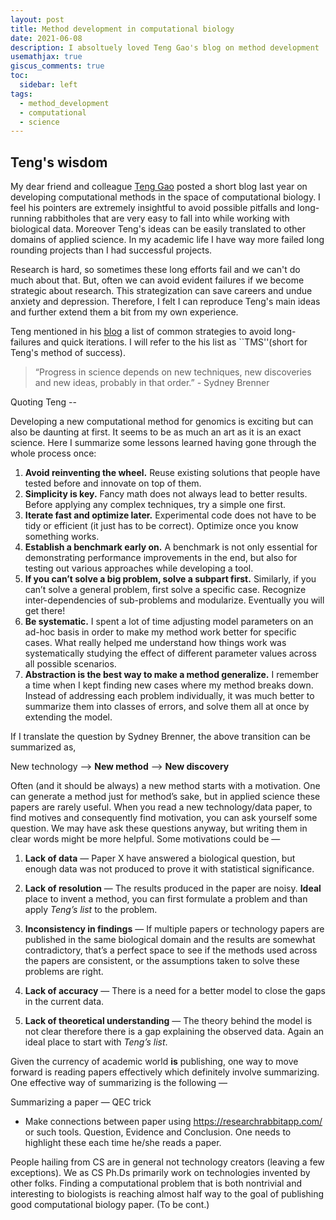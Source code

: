 ```yaml
---
layout: post
title: Method development in computational biology
date: 2021-06-08
description: I absoltuely loved Teng Gao's blog on method development
usemathjax: true
giscus_comments: true
toc:
  sidebar: left
tags:
  - method_development
  - computational
  - science
---
```


## Teng's wisdom

My dear friend and colleague [Teng Gao](https://teng-gao.github.io/) posted a short blog last year on developing computational methods in the space of computational biology. I feel his pointers are extremely insightful to avoid possible pitfalls and long-running rabbitholes that are very easy to fall into while working with biological data. Moreover Teng's ideas can be easily translated to other domains of applied science. In my academic life I have way more failed long rounding projects than I had successful projects.

Research is hard, so sometimes these long efforts fail and we can't do much about that. But, often we can avoid evident failures if we become strategic about research. This strategization can save careers and undue anxiety and depression. Therefore, I felt I can reproduce Teng's main ideas and further extend them a bit from my own experience.

Teng mentioned in his [blog](https://teng-gao.github.io/blog/2023/method/) a list of common strategies to avoid long-failures and quick iterations. I will refer to the his list as ``TMS''(short for Teng's method of success).

> “Progress in science depends on new techniques, new discoveries and new ideas, probably in that order.” - Sydney Brenner

Quoting Teng --

Developing a new computational method for genomics is exciting but can also be daunting at first. It seems to be as much an art as it is an exact science. Here I summarize some lessons learned having gone through the whole process once:

1. **Avoid reinventing the wheel.** Reuse existing solutions that people have tested before and innovate on top of them.
2. **Simplicity is key.** Fancy math does not always lead to better results. Before applying any complex techniques, try a simple one first.
3. **Iterate fast and optimize later.** Experimental code does not have to be tidy or efficient (it just has to be correct). Optimize once you know something works.
4. **Establish a benchmark early on.** A benchmark is not only essential for demonstrating performance improvements in the end, but also for testing out various approaches while developing a tool.
5. **If you can’t solve a big problem, solve a subpart first.** Similarly, if you can’t solve a general problem, first solve a specific case. Recognize inter-dependencies of sub-problems and modularize. Eventually you will get there!
6. **Be systematic.** I spent a lot of time adjusting model parameters on an ad-hoc basis in order to make my method work better for specific cases. What really helped me understand how things work was systematically studying the effect of different parameter values across all possible scenarios.
7. **Abstraction is the best way to make a method generalize.** I remember a time when I kept finding new cases where my method breaks down. Instead of addressing each problem individually, it was much better to summarize them into classes of errors, and solve them all at once by extending the model.

If I translate the question by Sydney Brenner, the above transition can be summarized as,

New technology —> **New method** —> **New discovery**

Often (and it should be always) a new method starts with a motivation. One can generate a method just for method’s sake, but in applied science these papers are rarely useful. When you read a new technology/data paper, to find motives and consequently find motivation, you can ask yourself some question. We may have ask these questions anyway, but writing them in clear words might be more helpful. Some motivations could be —

1. **Lack of data** — Paper X have answered a biological question, but enough data was not produced to prove it with statistical significance.

2. **Lack of resolution** — The results produced in the paper are noisy. **Ideal** place to invent a method, you can first formulate a problem and than apply _Teng’s list_ to the problem.

3. **Inconsistency in findings** — If multiple papers or technology papers are published in the same biological domain and the results are somewhat contradictory, that’s a perfect space to see if the methods used across the papers are consistent, or the assumptions taken to solve these problems are right.

4. **Lack of accuracy** — There is a need for a better model to close the gaps in the current data.

5. **Lack of theoretical understanding** — The theory behind the model is not clear therefore there is a gap explaining the observed data. Again an ideal place to start with _Teng’s list_.

Given the currency of academic world **is** publishing, one way to move forward is reading papers effectively which definitely involve summarizing. One effective way of summarizing is the following —

Summarizing a paper — QEC trick

- Make connections between paper using https://researchrabbitapp.com/ or such tools. Question, Evidence and Conclusion. One needs to highlight these each time he/she reads a paper.

People hailing from CS are in general not technology creators (leaving a few exceptions). We as CS Ph.Ds primarily work on technologies invented by other folks. Finding a computational problem that is both nontrivial and interesting to biologists is reaching almost half way to the goal of publishing good computational biology paper. (To be cont.)
